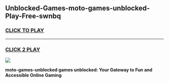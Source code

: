 
## Unblocked-Games-moto-games-unblocked-Play-Free-swnbq
<h3>
<a href="https://premium76.site?title=moto-games-unblocked&ref=20A">CLICK TO PLAY</a></h3>
<hr>

<h3>
<a href="https://premium76.site?title=moto-games-unblocked&ref=20A">CLICK 2 PLAY</a>
  
</h3>

<a href="https://premium76.site?title=moto-games-unblocked&ref=20A"><img src="https://clearcache.store/games.png"></a>


**moto-games-unblocked games unblocked: Your Gateway to Fun and Accessible Online Gaming**
